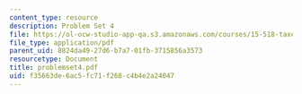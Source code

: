 ```yaml
---
content_type: resource
description: Problem Set 4
file: https://ol-ocw-studio-app-qa.s3.amazonaws.com/courses/15-518-taxes-and-business-strategy-fall-2002/f35663de6ac5fc71f268c4b4e2a24047_problemset4.pdf
file_type: application/pdf
parent_uid: 8824da49-27d6-b7a7-01fb-3715856a3573
resourcetype: Document
title: problemset4.pdf
uid: f35663de-6ac5-fc71-f268-c4b4e2a24047
---
```

